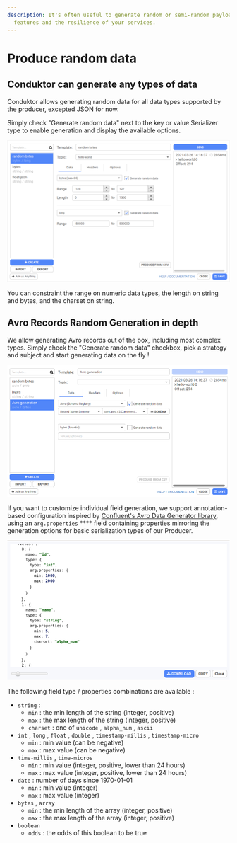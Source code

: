 ```yaml
---
description: It's often useful to generate random or semi-random payloads to test the
  features and the resilience of your services.
---
```


# Produce random data

## Conduktor can generate any types of data

Conduktor allows generating random data for all data types supported by the producer, excepted JSON for now.

Simply check "Generate random data" next to the key or value Serializer type to enable generation and display the available options.

![](../assets/assets/generation-s1.png)

You can constraint the range on numeric data types, the length on string and bytes, and the charset on string.

## Avro Records Random Generation in depth

We allow generating Avro records out of the box, including most complex types. Simply check the "Generate random data" checkbox, pick a strategy and subject and start generating data on the fly !&#x20;

![](../assets/assets/generation-avro.png)

If you want to customize individual field generation, we support annotation-based configuration inspired by [Confluent's Avro Data Generator library](https://github.com/confluentinc/avro-random-generator), using an `arg.properties` \*\*\*\* field containing properties mirroring the generation options for basic serialization types of our Producer.

![](../assets/assets/avro-extension-json.png)

The following field type / properties combinations are available :&#x20;

- `string` :&#x20;
  - `min` : the min length of the string (integer, positive)
  - `max` : the max length of the string (integer, positive)
  - `charset` : one of `unicode` , `alpha_num` , `ascii`
- `int` , `long` , `float` , `double` , `timestamp-millis` , `timestamp-micro`&#x20;
  - `min` : min value (can be negative)
  - `max` : max value (can be negative)
- `time-millis` , `time-micros`
  - `min` : min value (integer, positive, lower than 24 hours)
  - `max` : max value (integer, positive, lower than 24 hours)
- `date` : number of days since 1970-01-01
  - `min` : min value (integer)
  - `max` : max value (integer)
- `bytes` , `array`
  - `min` : the min length of the array (integer, positive)
  - `max` : the max length of the array (integer, positive)
- `boolean`&#x20;
  - `odds` : the odds of this boolean to be true
